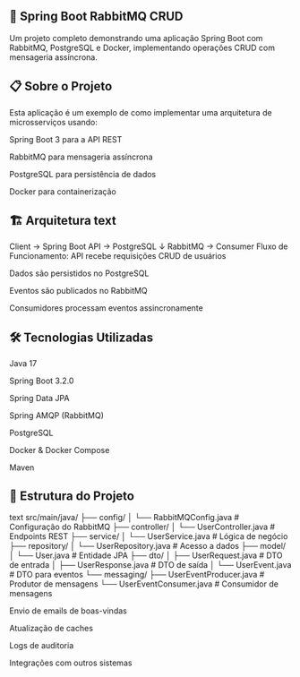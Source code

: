 🚀 Spring Boot RabbitMQ CRUD
-----------------------------
Um projeto completo demonstrando uma aplicação Spring Boot com RabbitMQ, PostgreSQL e Docker, implementando operações CRUD com mensageria assíncrona.

📋 Sobre o Projeto
------------------------------
Esta aplicação é um exemplo de como implementar uma arquitetura de microsserviços usando:

Spring Boot 3 para a API REST

RabbitMQ para mensageria assíncrona

PostgreSQL para persistência de dados

Docker para containerização

🏗️ Arquitetura
text
-----------------------------------
Client → Spring Boot API → PostgreSQL
                ↓
           RabbitMQ → Consumer
Fluxo de Funcionamento:
API recebe requisições CRUD de usuários

Dados são persistidos no PostgreSQL

Eventos são publicados no RabbitMQ

Consumidores processam eventos assincronamente

🛠️ Tecnologias Utilizadas
--------------------------------------
Java 17

Spring Boot 3.2.0

Spring Data JPA

Spring AMQP (RabbitMQ)

PostgreSQL

Docker & Docker Compose

Maven

📁 Estrutura do Projeto
------------------------------------
text
src/main/java/
├── config/
│   └── RabbitMQConfig.java          # Configuração do RabbitMQ
├── controller/
│   └── UserController.java          # Endpoints REST
├── service/
│   └── UserService.java             # Lógica de negócio
├── repository/
│   └── UserRepository.java          # Acesso a dados
├── model/
│   └── User.java                    # Entidade JPA
├── dto/
│   ├── UserRequest.java             # DTO de entrada
│   ├── UserResponse.java            # DTO de saída
│   └── UserEvent.java               # DTO para eventos
└── messaging/
    ├── UserEventProducer.java       # Produtor de mensagens
    └── UserEventConsumer.java       # Consumidor de mensagens






   
Envio de emails de boas-vindas

Atualização de caches

Logs de auditoria

Integrações com outros sistemas
